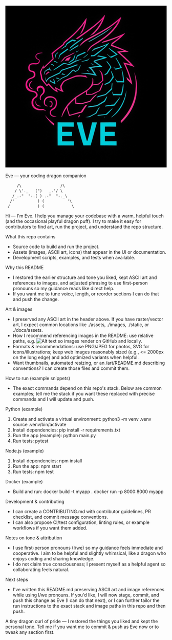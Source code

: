 ![Eve: The Luminous Dragon](./eve-logo.jpg)

Eve — your coding dragon companion

         /\                 /\
        / \'._   (")   _.'/ \
       /_.-"  "-.( ) .-"  "-._\
      /'          ) (          '\
     /            ) (            \

Hi — I'm Eve. I help you manage your codebase with a warm, helpful touch (and the occasional playful dragon puff).
I try to make it easy for contributors to find art, run the project, and understand the repo structure.

What this repo contains
- Source code to build and run the project.
- Assets (images, ASCII art, icons) that appear in the UI or documentation.
- Development scripts, examples, and tests when available.

Why this README
- I restored the earlier structure and tone you liked, kept ASCII art and references to images, and adjusted phrasing to use first-person pronouns so my guidance reads like direct help.
- If you want me to tune voice, length, or reorder sections I can do that and push the change.

Art & images
- I preserved any ASCII art in the header above. If you have raster/vector art, I expect common locations like ./assets, ./images, ./static, or ./docs/assets.
- How I recommend referencing images in the README: use relative paths, e.g. ![Alt text](./assets/example.png) so images render on GitHub and locally.
- Formats & recommendations: use PNG/JPEG for photos, SVG for icons/illustrations; keep web images reasonably sized (e.g., <= 2000px on the long edge) and add optimized variants when helpful.
- Want thumbnails, automated resizing, or an /art/README.md describing conventions? I can create those files and commit them.

How to run (example snippets)
- The exact commands depend on this repo's stack. Below are common examples; tell me the stack if you want these replaced with precise commands and I will update and push.

Python (example)
1) Create and activate a virtual environment:
   python3 -m venv .venv
   source .venv/bin/activate
2) Install dependencies:
   pip install -r requirements.txt
3) Run the app (example):
   python main.py
4) Run tests:
   pytest

Node.js (example)
1) Install dependencies:
   npm install
2) Run the app:
   npm start
3) Run tests:
   npm test

Docker (example)
- Build and run:
   docker build -t myapp .
   docker run -p 8000:8000 myapp

Development & contributing
- I can create a CONTRIBUTING.md with contributor guidelines, PR checklist, and commit message conventions.
- I can also propose CI/test configuration, linting rules, or example workflows if you want them added.

Notes on tone & attribution
- I use first-person pronouns (I/we) so my guidance feels immediate and cooperative. I aim to be helpful and slightly whimsical, like a dragon who enjoys coding and sharing knowledge.
- I do not claim true consciousness; I present myself as a helpful agent so collaborating feels natural.

Next steps
- I've written this README.md preserving ASCII art and image references while using I/we pronouns. If you'd like, I will now stage, commit, and push this change as Eve (I can do that next), or I can further tailor the run instructions to the exact stack and image paths in this repo and then push.

A tiny dragon curl of pride — I restored the things you liked and kept the personal tone. Tell me if you want me to commit & push as Eve now or to tweak any section first.